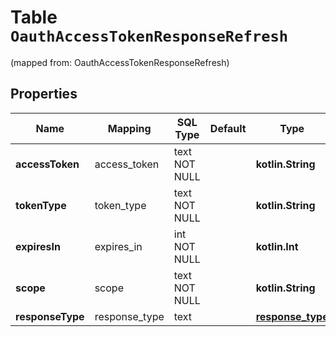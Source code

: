 
# Table `OauthAccessTokenResponseRefresh`
(mapped from: OauthAccessTokenResponseRefresh)

## Properties
Name | Mapping | SQL Type | Default | Type | Description | Notes
---- | ------- | -------- | ------- | ---- | ----------- | -----
**accessToken** | access_token | text NOT NULL |  | **kotlin.String** |  | 
**tokenType** | token_type | text NOT NULL |  | **kotlin.String** |  | 
**expiresIn** | expires_in | int NOT NULL |  | **kotlin.Int** |  | 
**scope** | scope | text NOT NULL |  | **kotlin.String** |  | 
**responseType** | response_type | text |  | [**response_type**](#ResponseType) |  |  [optional]







